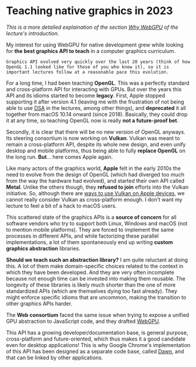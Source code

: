 Teaching native graphics in 2023
================================

*This is a more detailed explaination of the section [Why WebGPU](../introduction.md#why-webgpu) of the lecture's introduction.*

My interest for using WebGPU for native development grew while looking for **the best graphics API to teach** in a computer graphics curriculum.

```{important}
Graphics API evolved very quickly over the last 20 years (think of how OpenGL 1.1 looked like for those of you who know it), so it is important lectures follow at a reasonable pace this evolution.
```

For a long time, I had been teaching **OpenGL**. This was a perfectly standard and cross-platform API for interacting with GPUs. But over the years this API and its idioms started to become **legacy**.
First, Apple stopped supporting it after version 4.1 (leaving me with the frustration of not being able to use [DSA](https://www.khronos.org/opengl/wiki/Direct_State_Access) in the lectures, among other things), and **deprecated** it all together from macOS 10.14 onward (since 2018). Basically, they could drop it at any time, so teaching OpenGL now is really **not a future-proof bet**.

Secondly, it is clear that there will be no new version of OpenGL anyways. Its steering consortium is now working on **Vulkan**. Vulkan was meant to remain a cross-platform API, despite its whole new design, and even unify desktop and mobile platforms, thus being able to fully **replace OpenGL** on the long run. **But**... here comes Apple again.

Like many actors of the graphics world, **Apple** felt in the early 2010s the need to evolve from the design of OpenGL (which had diverged too much from the way the hardware had evolved), and started their own API called **Metal**. Unlike the others though, they **refused to join** efforts into the Vulkan initiative. So, although there are [ways to use Vulkan on Apple devices](https://www.lunarg.com/wp-content/uploads/2021/06/The-State-of-Vulkan-on-Apple-03June-2021.pdf), we cannot really consider Vulkan as cross-platform enough. I don't want my lecture to feel a bit of a hack to macOS users.

This scattered state of the graphics APIs is a **source of concern** for all software vendors who try to support both Linux, Windows and macOS (not to mention mobile platforms). They are forced to implement the same processes in different APIs, and while factorizing these parallel implementations, a lot of them spontaneously end up writing **custom graphics abstraction** libraries.

**Should we teach such an abstraction library?** I am quite reluctant at doing this. A lot of them make domain-specific choices related to the context in which they have been developed. And they are very often incomplete because not enough time can be invested into making them reusable. The longevity of these libraries is likely much shorter than the one of more standardized APIs (which are themselves dying too fast already). They might enforce specific idioms that are uncommon, making the transition to other graphics APIs harder.

The **Web consortium** faced the same issue when trying to expose a unified GPU abstraction to JavaScript code, and they drafted [WebGPU](https://gpuweb.github.io/gpuweb).

This API has a growing developer/documentation base, is general purpose, cross-platform and future-oriented, which thus makes it a good candidate even for desktop applications! This is why Google Chrome's implementation of this API has been designed as a separate code base, called [Dawn](https://dawn.googlesource.com/dawn), and that can be linked by other applications.
